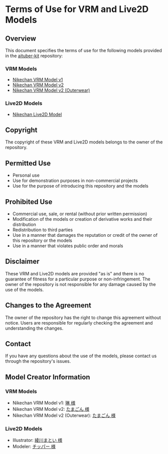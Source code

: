 # Terms of Use for VRM and Live2D Models

## Overview

This document specifies the terms of use for the following models provided in the [aituber-kit](https://github.com/tegnike/aituber-kit) repository:

### VRM Models

- [Nikechan VRM Model v1](https://github.com/tegnike/aituber-kit/blob/main/public/vrm/nikechan_v1.vrm)
- [Nikechan VRM Model v2](https://github.com/tegnike/aituber-kit/blob/main/public/vrm/nikechan_v2.vrm)
- [Nikechan VRM Model v2 (Outerwear)](https://github.com/tegnike/aituber-kit/blob/main/public/vrm/nikechan_v2_outerwear.vrm)

### Live2D Models

- [Nikechan Live2D Model](https://github.com/tegnike/aituber-kit/blob/main/public/live2d/nike01)

## Copyright

The copyright of these VRM and Live2D models belongs to the owner of the repository.

## Permitted Use

- Personal use
- Use for demonstration purposes in non-commercial projects
- Use for the purpose of introducing this repository and the models

## Prohibited Use

- Commercial use, sale, or rental (without prior written permission)
- Modification of the models or creation of derivative works and their distribution
- Redistribution to third parties
- Use in a manner that damages the reputation or credit of the owner of this repository or the models
- Use in a manner that violates public order and morals

## Disclaimer

These VRM and Live2D models are provided "as is" and there is no guarantee of fitness for a particular purpose or non-infringement. The owner of the repository is not responsible for any damage caused by the use of the models.

## Changes to the Agreement

The owner of the repository has the right to change this agreement without notice. Users are responsible for regularly checking the agreement and understanding the changes.

## Contact

If you have any questions about the use of the models, please contact us through the repository's issues.

## Model Creator Information

### VRM Models

- Nikechan VRM Model v1: [琳 様](https://x.com/rin_tyn25)
- Nikechan VRM Model v2: [たまごん 様](https://x.com/_TAMA_GON_)
- Nikechan VRM Model v2 (Outerwear): [たまごん 様](https://x.com/_TAMA_GON_)

### Live2D Models

- Illustrator: [綾川まとい 様](https://x.com/matoi_e_ma)
- Modeler: [チッパー 様](https://x.com/Chipper_tyvt)
